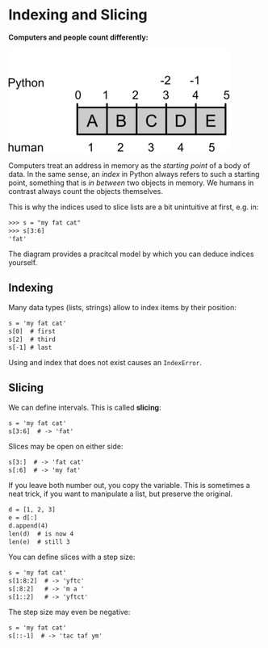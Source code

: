 
# Indexing and Slicing

**Computers and people count differently:**

![indices for humans and computers](indexing.png)

Computers treat an address in memory as the *starting point* of a body of data. In the same sense, an *index* in Python always refers to such a starting point, something that is *in between* two objects in memory. We humans in contrast always count the objects themselves.

This is why the indices used to slice lists are a bit unintuitive at first, e.g. in: 

    >>> s = "my fat cat"
    >>> s[3:6]
    'fat'

The diagram provides a pracitcal model by which you can deduce indices yourself.

## Indexing

Many data types (lists, strings) allow to index items by their position:

    s = 'my fat cat'
    s[0]  # first
    s[2]  # third
    s[-1] # last

Using and index that does not exist causes an `IndexError`.

## Slicing

We can define intervals. This is called **slicing**:

    s = 'my fat cat'
    s[3:6]  # -> 'fat'

Slices may be open on either side:

    s[3:]  # -> 'fat cat'
    s[:6]  # -> 'my fat'

If you leave both number out, you copy the variable. This is sometimes a neat trick, if you want to manipulate a list, but preserve the original.

    d = [1, 2, 3]
    e = d[:]
    d.append(4)
    len(d)  # is now 4
    len(e)  # still 3

You can define slices with a step size:

    s = 'my fat cat'
    s[1:8:2]  # -> 'yftc'
    s[:8:2]   # -> 'm a '
    s[1::2]   # -> 'yftct'

The step size may even be negative:

    s = 'my fat cat'
    s[::-1]  # -> 'tac taf ym'

